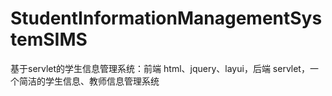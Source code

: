 # StudentInformationManagementSystemSIMS
 基于servlet的学生信息管理系统：前端 html、jquery、layui，后端 servlet，一个简洁的学生信息、教师信息管理系统
